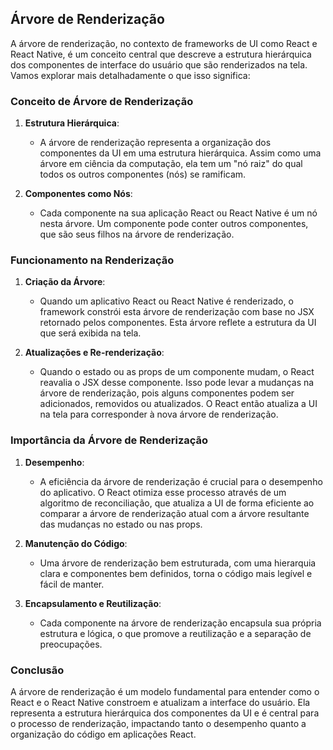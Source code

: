 ## Árvore de Renderização

A árvore de renderização, no contexto de frameworks de UI como React e React Native, é um conceito central que descreve a estrutura hierárquica dos componentes de interface do usuário que são renderizados na tela. Vamos explorar mais detalhadamente o que isso significa:

### Conceito de Árvore de Renderização

1. **Estrutura Hierárquica**:
   - A árvore de renderização representa a organização dos componentes da UI em uma estrutura hierárquica. Assim como uma árvore em ciência da computação, ela tem um "nó raiz" do qual todos os outros componentes (nós) se ramificam.

2. **Componentes como Nós**:
   - Cada componente na sua aplicação React ou React Native é um nó nesta árvore. Um componente pode conter outros componentes, que são seus filhos na árvore de renderização.

### Funcionamento na Renderização

1. **Criação da Árvore**:
   - Quando um aplicativo React ou React Native é renderizado, o framework constrói esta árvore de renderização com base no JSX retornado pelos componentes. Esta árvore reflete a estrutura da UI que será exibida na tela.

2. **Atualizações e Re-renderização**:
   - Quando o estado ou as props de um componente mudam, o React reavalia o JSX desse componente. Isso pode levar a mudanças na árvore de renderização, pois alguns componentes podem ser adicionados, removidos ou atualizados. O React então atualiza a UI na tela para corresponder à nova árvore de renderização.

### Importância da Árvore de Renderização

1. **Desempenho**:
   - A eficiência da árvore de renderização é crucial para o desempenho do aplicativo. O React otimiza esse processo através de um algoritmo de reconciliação, que atualiza a UI de forma eficiente ao comparar a árvore de renderização atual com a árvore resultante das mudanças no estado ou nas props.

2. **Manutenção do Código**:
   - Uma árvore de renderização bem estruturada, com uma hierarquia clara e componentes bem definidos, torna o código mais legível e fácil de manter.

3. **Encapsulamento e Reutilização**:
   - Cada componente na árvore de renderização encapsula sua própria estrutura e lógica, o que promove a reutilização e a separação de preocupações.

### Conclusão

A árvore de renderização é um modelo fundamental para entender como o React e o React Native constroem e atualizam a interface do usuário. Ela representa a estrutura hierárquica dos componentes da UI e é central para o processo de renderização, impactando tanto o desempenho quanto a organização do código em aplicações React.